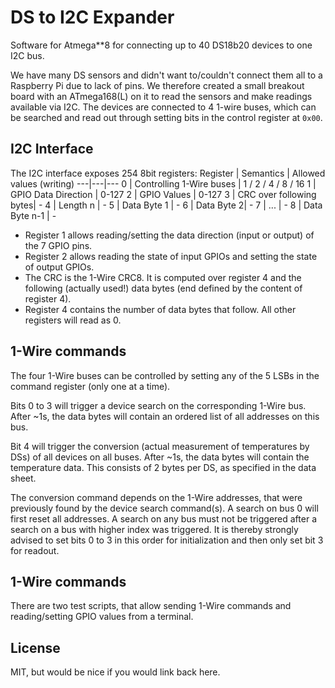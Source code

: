 # DS to I2C Expander
Software for Atmega**8 for connecting up to 40 DS18b20 devices to one I2C bus.

We have many DS sensors and didn't want to/couldn't connect them all to a Raspberry Pi due to lack of pins.
We therefore created a small breakout board with an ATmega168(L) on it to read the sensors and make readings available via I2C.
The devices are connected to 4 1-wire buses, which can be searched and read out through setting bits in the control register at `0x00`.

## I2C Interface
The I2C interface exposes 254 8bit registers:
Register | Semantics | Allowed values (writing)
---|---|---
0 | Controlling 1-Wire buses | 1 / 2 / 4 / 8 / 16
1 | GPIO Data Direction | 0-127
2 | GPIO Values | 0-127
3 | CRC over following bytes| -
4 | Length n | -
5 | Data Byte 1 | -
6 | Data Byte 2| -
7 | ... | -
8 | Data Byte n-1 | -

- Register 1 allows reading/setting the data direction (input or output) of the 7 GPIO pins.
- Register 2 allows reading the state of input GPIOs and setting the state of output GPIOs.
- The CRC is the 1-Wire CRC8. It is computed over register 4 and the following (actually used!) data bytes (end defined by the content of register 4).
- Register 4 contains the number of data bytes that follow. All other registers will read as 0.


## 1-Wire commands
The four 1-Wire buses can be controlled by setting any of the 5 LSBs in the command register (only one at a time).

Bits 0 to 3 will trigger a device search on the corresponding 1-Wire bus.
After ~1s, the data bytes will contain an ordered list of all addresses on this bus.

Bit 4 will trigger the conversion (actual measurement of temperatures by DSs) of all devices on all buses.
After ~1s, the data bytes will contain the temperature data. This consists of 2 bytes per DS, as specified in the data sheet.

The conversion command depends on the 1-Wire addresses, that were previously found by the device search command(s).
A search on bus 0 will first reset all addresses. A search on any bus must not be triggered after a search on a bus with higher index was triggered.
It is thereby strongly advised to set bits 0 to 3 in this order for initialization and then only set bit 3 for readout.

## 1-Wire commands
There are two test scripts, that allow sending 1-Wire commands and reading/setting GPIO values from a terminal.

## License
MIT, but would be nice if you would link back here.
